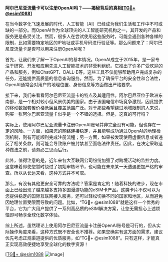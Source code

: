 **阿尔巴尼亚流量卡可以注册OpenAI吗？——揭秘背后的真相[[TG💪+ @esim1088](https://t.me/s/esim1088)]**

在当今数字化飞速发展的时代，人工智能（AI）已经成为我们生活和工作中不可或缺的一部分。而OpenAI作为全球顶尖的人工智能研究机构之一，其开发的产品和服务更是备受关注。然而，很多人在尝试使用这些服务时，可能会遇到各种各样的限制，比如需要特定地区的IP地址或手机号码进行验证等。那么问题来了：阿尔巴尼亚流量卡是否可以用来注册OpenAI呢？

首先，让我们来了解一下OpenAI的基本情况。OpenAI成立于2015年，是一家专注于研究、开发和应用先进人工智能技术的非营利组织。它推出了许多广受欢迎的产品和服务，例如ChatGPT、DALL-E等。这些工具不仅能够帮助用户完成复杂的任务，还能提供高质量的信息查询服务。然而，为了确保平台的安全性和合法性，OpenAI通常会对用户的地理位置、身份信息等方面做出严格要求。

接下来，我们来看看阿尔巴尼亚流量卡的特点及其适用性。阿尔巴尼亚位于欧洲东南部，是一个相对较小但风景优美的国家。由于该国电信市场竞争激烈，因此提供的移动数据套餐价格低廉且覆盖范围广泛。对于那些希望绕过地域限制的人来说，购买一张阿尔巴尼亚流量卡似乎是一个不错的选择。但是，这真的可行吗？

实际上，使用阿尔巴尼亚流量卡注册OpenAI账号并非完全没有可能，但也存在一定的风险。一方面，如果您的网络连接稳定，并且能够成功通过OpenAI的地理检测机制，则有可能顺利完成注册流程；另一方面，如果被发现使用虚假信息或者违反了相关条款，则可能会导致账户被封禁甚至面临法律责任。因此，在决定采取这种做法之前，请务必三思而后行。

此外，值得注意的是，近年来各大互联网公司纷纷加强了对跨境活动的监控力度。这意味着即使您暂时绕过了初始审核环节，也可能在未来某一天遭遇更加严格的审查。所以从长远来看，这种方式并不可取。

那么，有没有其他更安全可靠的方法呢？答案是肯定的！随着科技的进步，现在市面上已经出现了越来越多支持多国漫游功能的eSIM卡产品。这类卡片不仅可以为您提供稳定的国际互联网接入服务，还可以轻松切换不同的国家和地区，从而避免因地理位置受限而导致的问题。比如，“TG💪+ @esim1088”就是这样一个优秀的平台，它为广大用户提供了一系列高品质的eSIM解决方案，让您无需担心上述烦恼即可畅享全球化数字体验。

综上所述，虽然理论上使用阿尔巴尼亚流量卡注册OpenAI账号是可行的，但从实际操作角度来看，这种方式既不安全也不推荐。如果您确实有这方面的需求，建议优先考虑正规渠道提供的优质服务，如“TG💪+ @esim1088”。只有这样，才能真正实现高效便捷地享受全球化的数字资源！

[[TG💪+ @esim1088](https://t.me/s/esim1088) ![Image](https://i.postimg.cc/4NQfJmqS/Snipaste-2025-05-13-00-14-12.png)]